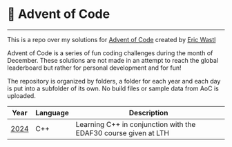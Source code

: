 # 🎄 Advent of Code

--------

This is a repo over my solutions for [Advent of Code](https://adventofcode.com/)
created by [Eric Wastl](https://was.tl/)

Advent of Code is a series of fun coding challenges during the month of December.
These solutions are not made in an attempt to reach the global leaderboard but
rather for personal development and for fun!

The repository is organized by folders, a folder for each year and each day is put
into a subfolder of its own. No build files or sample data from AoC is uploaded.

| Year | Language | Description |
| ---- | -------- | ----------- |
| [2024](https://github.com/andrekanakis/adventofcode/tree/main/aoc2024) | C++ | Learning C++ in conjunction with the EDAF30 course given at LTH |
